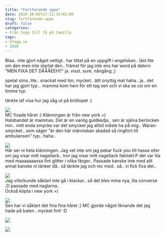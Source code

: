 ```yaml
---
title: "Fortfarande uppe"
date: 2010-10-05T17:11:31+01:00
slug: fortfarande-uppe
draft: false
categories:
- Från topp till tå på Camilla
tags:
- blogg.se
- 2010
---
```

Blaa.. inte gjort något vettigt.. har tittat på en uppgift i engelskan.. läst lite om den men inte startat den.. främst för jag inte ens har word på datorn "MEN FIXA DET DÅÅÅEEH!!" ja. visst. sure. nångång ;)  
  
  
spelat sims..lite.. snackat med tim, mycket.. ätit onyttig mat haha.. ja.. det har jag gjort typ... mamma kom hem för ett tag sen och vi ska se csi om en timme typ  
  
tänkte iaf visa hur jag såg ut på bröllopet :)  
  
  
![](/assets/images/blogg.se/dsc_0407_110731711.jpg)  
MC fixade håret :) Klänningen är från new york =)  
Halsbandet är mammas. Det är en vanlig guldkedja.. sen är själva berlocken min.. mitt enda smycke var det smycket jag alltid måste ha på mig.. Waran-smycket.. som säger "är den här människan skadad så ringfort till ambulansen" typ.. haha..  
  
  
![](/assets/images/blogg.se/dsc_0409_110731975.jpg)  
Här ser ni hela klänningen. Jag vet inte om jag pekar fuck you till hasse eller om jag visar mitt nagellack.. tror jag visar mitt nagellack faktiskt:P det var lila med maaaaaaassa fint glitter i olika färger.. Passade kanske inte med allt annat kanske ni tänker då.. så tänkte jag och mc med.. så.. vi fick fixa det..  
  
  
![](/assets/images/blogg.se/dsc_0410_110732648.jpg)  
Jag ville/kunde såklart inte gå i klackar.. så det blev mina nya, lila converse ;D passade med naglarna..  
Också köpta i new york =)  
  
  
  
![](/assets/images/blogg.se/dsc_0415_110732874.jpg)  
Sen har vi såklart det fina fina håret :) MC gjorde något liknande det jag hade på balen.. mycket fint! :D  
  
  
  
![](/assets/images/blogg.se/dsc_0413_110733016.jpg)  
  
![](https://cdn2.cdnme.se/cdn/9-1/701517/images/2010/dsc_0417_110733087.jpg)